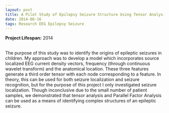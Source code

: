 ```yaml
---
layout: post
title: A Pilot Study of Epilepsy Seizure Structure Using Tensor Analysis and Source Localization with Sick Kids Hospital
date: 2014-06-16
tags: Research EEG Epilepsy Seizure
---
```

**Project Lifespan\:** 2014  
<br>

The purpose of this study was to  identify the origins of epileptic seizures in children.  My approach was to develop a model which incorporates source localized EEG current density vectors,  frequency (through continuous wavelet transform) and the anatomical location.  These three features generate a third order tensor with each node corresponding to a feature.  In theory, this can be used for both seizure localization and seizure recognition, but for the purpose of this project I only investigated seizure localization.  Though inconclusive due to the small number of patient samples, we demonstrated that tensor analysis and Parallel Factor Analysis can be used as a means of identifying complex structures of an epileptic seizure.